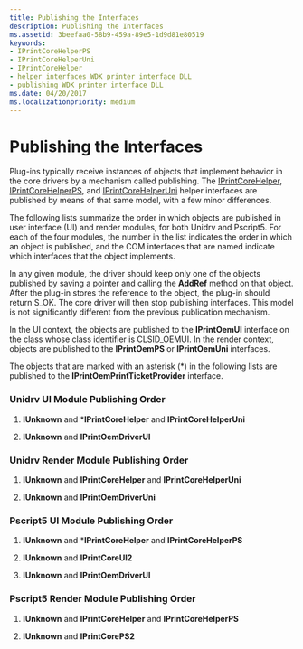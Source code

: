 ```yaml
---
title: Publishing the Interfaces
description: Publishing the Interfaces
ms.assetid: 3beefaa0-58b9-459a-89e5-1d9d81e80519
keywords:
- IPrintCoreHelperPS
- IPrintCoreHelperUni
- IPrintCoreHelper
- helper interfaces WDK printer interface DLL
- publishing WDK printer interface DLL
ms.date: 04/20/2017
ms.localizationpriority: medium
---
```


# Publishing the Interfaces


Plug-ins typically receive instances of objects that implement behavior in the core drivers by a mechanism called publishing. The [IPrintCoreHelper](https://msdn.microsoft.com/library/windows/hardware/ff552960), [IPrintCoreHelperPS](https://msdn.microsoft.com/library/windows/hardware/ff552906), and [IPrintCoreHelperUni](https://msdn.microsoft.com/library/windows/hardware/ff552940) helper interfaces are published by means of that same model, with a few minor differences.

The following lists summarize the order in which objects are published in user interface (UI) and render modules, for both Unidrv and Pscript5. For each of the four modules, the number in the list indicates the order in which an object is published, and the COM interfaces that are named indicate which interfaces that the object implements.

In any given module, the driver should keep only one of the objects published by saving a pointer and calling the **AddRef** method on that object. After the plug-in stores the reference to the object, the plug-in should return S\_OK. The core driver will then stop publishing interfaces. This model is not significantly different from the previous publication mechanism.

In the UI context, the objects are published to the **IPrintOemUI** interface on the class whose class identifier is CLSID\_OEMUI. In the render context, objects are published to the **IPrintOemPS** or **IPrintOemUni** interfaces.

The objects that are marked with an asterisk (\*) in the following lists are published to the **IPrintOemPrintTicketProvider** interface.

### <a href="" id="unidrv-ui-module-publishing-order"></a> Unidrv UI Module Publishing Order

1.  **IUnknown** and \***IPrintCoreHelper** and **IPrintCoreHelperUni**

2.  **IUnknown** and **IPrintOemDriverUI**

### <a href="" id="unidrv-render-module-publishing-order"></a> Unidrv Render Module Publishing Order

1.  **IUnknown** and **IPrintCoreHelper** and **IPrintCoreHelperUni**

2.  **IUnknown** and **IPrintOemDriverUni**

### <a href="" id="pscript5-ui-module-publishing-order"></a> Pscript5 UI Module Publishing Order

1.  **IUnknown** and \***IPrintCoreHelper** and **IPrintCoreHelperPS**

2.  **IUnknown** and **IPrintCoreUI2**

3.  **IUnknown** and **IPrintOemDriverUI**

### <a href="" id="pscript5-render-module-publishing-order"></a> Pscript5 Render Module Publishing Order

1.  **IUnknown** and **IPrintCoreHelper** and **IPrintCoreHelperPS**

2.  **IUnknown** and **IPrintCorePS2**

 

 




